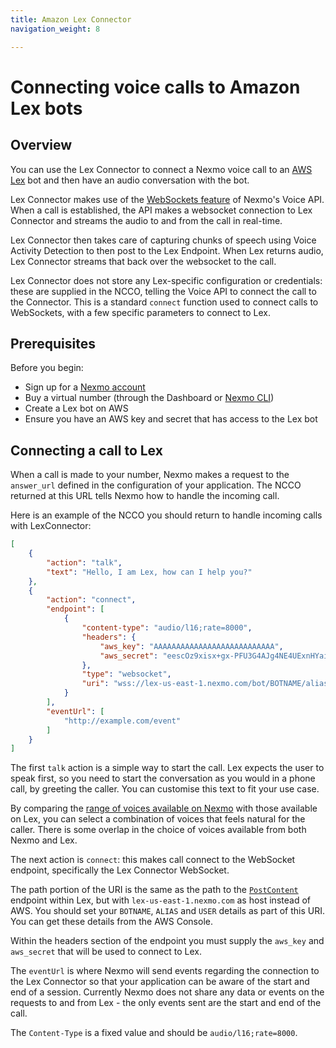```yaml
---
title: Amazon Lex Connector
navigation_weight: 8

---
```


# Connecting voice calls to Amazon Lex bots

## Overview

You can use the Lex Connector to connect a Nexmo voice call to an [AWS
Lex](https://aws.amazon.com/lex/) bot and then have an audio
conversation with the bot.

Lex Connector makes use of the [WebSockets
feature](/voice/voice-api/guides/websockets) of Nexmo's Voice API. When a
call is established, the API makes a websocket connection to Lex
Connector and streams the audio to and from the call in real-time.

Lex Connector then takes care of capturing chunks of speech using
Voice Activity Detection to then post to the Lex Endpoint. When Lex
returns audio, Lex Connector streams that back over the websocket to
the call.

Lex Connector does not store any Lex-specific configuration or
credentials: these are supplied in the NCCO, telling the Voice API to
connect the call to the Connector. This is a standard `connect`
function used to connect calls to WebSockets, with a few specific
parameters to connect to Lex.

## Prerequisites

Before you begin:

* Sign up for a [Nexmo account](https://dashboard.nexmo.com/signup)
* Buy a virtual number (through the Dashboard or [Nexmo CLI](https://github.com/nexmo/nexmo-cli))
* Create a Lex bot on AWS
* Ensure you have an AWS key and secret that has access to the Lex bot


## Connecting a call to Lex 

When a call is made to your number, Nexmo makes a request to the `answer_url` defined in the configuration of your application. The NCCO returned at this URL tells Nexmo how to handle the incoming call.

Here is an example of the NCCO you should return to handle incoming calls with LexConnector:

```json
[
    {
        "action": "talk",
        "text": "Hello, I am Lex, how can I help you?"
    },
    {
        "action": "connect",
        "endpoint": [
            {
                "content-type": "audio/l16;rate=8000",
                "headers": {
                    "aws_key": "AAAAAAAAAAAAAAAAAAAAAAAAAAA",
                    "aws_secret": "eescOz9xisx+gx-PFU3G4AJg4NE4UExnHYaijI+o6xgNT0"
                },
                "type": "websocket",
                "uri": "wss://lex-us-east-1.nexmo.com/bot/BOTNAME/alias/ALIAS/user/USER/content"
            }
        ],
        "eventUrl": [
            "http://example.com/event"
        ]
    }
]
```

The first `talk` action is a simple way to start the call. Lex expects the user to speak first, so you need to start the conversation as you would in a phone call, by greeting the caller. You can customise this text to fit your use case.

By comparing the [range of voices available on Nexmo](/voice/voice-api/ncco-reference#voice-names) with those available on Lex, you can select a combination of voices that feels natural for the caller. There is some overlap in the choice of voices available from both Nexmo and Lex.

The next action is `connect`: this makes call connect to the WebSocket endpoint, specifically the Lex Connector WebSocket.

The path portion of the URI is the same as the path to the [`PostContent`](http://docs.aws.amazon.com/lex/latest/dg/API_PostContent.html) endpoint within Lex, but with `lex-us-east-1.nexmo.com` as host instead of AWS. You should set your `BOTNAME`, `ALIAS` and `USER` details as part of this URI. You can get these details from the AWS Console.

Within the headers section of the endpoint you must supply the `aws_key` and `aws_secret` that will be used to connect to Lex.

The `eventUrl` is where Nexmo will send events regarding the connection to the Lex Connector so that your application can be aware of the start and end of a session. Currently Nexmo does not share any data or events on the requests to and from Lex - the only events sent are the start and end of the call.

The `Content-Type` is a fixed value and should be `audio/l16;rate=8000`.
